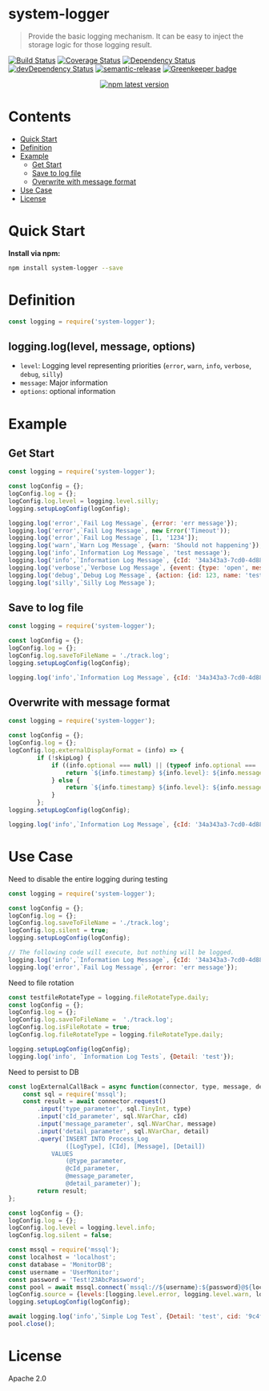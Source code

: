 # system-logger
> Provide the basic logging mechanism.  It can be easy to inject the storage logic for those logging result.

[![Build Status](https://travis-ci.org/leocwlam/system-logger.svg?branch=master)](https://travis-ci.org/leocwlam/system-logger)
[![Coverage Status](https://coveralls.io/repos/github/leocwlam/system-logger/badge.svg?branch=master)](https://coveralls.io/github/leocwlam/system-logger?branch=master)
[![Dependency Status](https://david-dm.org/leocwlam/system-logger.svg)](https://david-dm.org/leocwlam/system-logger)
[![devDependency Status](https://david-dm.org/leocwlam/system-logger/dev-status.svg)](https://david-dm.org/leocwlam/system-logger?type=dev)
[![semantic-release](https://img.shields.io/badge/%20%20%F0%9F%93%A6%F0%9F%9A%80-semantic--release-e10079.svg)](https://github.com/semantic-release/semantic-release)
[![Greenkeeper badge](https://badges.greenkeeper.io/leocwlam/system-logger.svg)](https://greenkeeper.io/)
<p align="center">
  <a href="https://www.npmjs.com/package/system-logger">
    <img alt="npm latest version" src="https://img.shields.io/npm/v/system-logger/latest.svg">
  </a>
</p>

# Contents
* [Quick Start](#quick-start)
* [Definition](#definition)
* [Example](#example)
	* [Get Start](#get-start)
	* [Save to log file](#save-to-logfile)
	* [Overwrite with message format](#overwrite-with-message-format)
* [Use Case](#use-case)
* [License](#license)


# <a name="quick-start"></a>Quick Start
**Install via npm:**
``` bash
npm install system-logger --save
```

# <a name="definition"></a>Definition

``` js
const logging = require('system-logger');
```
## logging.log(level, message, options)
- `level`: Logging level representing priorities (`error`, `warn`, `info`, `verbose`, `debug`, `silly`)
- `message`: Major information
- `options`: optional information


# <a name="example"></a>Example
## <a name="get-start"></a>Get Start
``` js
const logging = require('system-logger');

const logConfig = {};
logConfig.log = {};
logConfig.log.level = logging.level.silly;
logging.setupLogConfig(logConfig);

logging.log('error',`Fail Log Message`, {error: 'err message'});
logging.log('error',`Fail Log Message`, new Error('Timeout'));
logging.log('error',`Fail Log Message`, [1, '1234']);
logging.log('warn',`Warn Log Message`, {warn: 'Should not happening'});
logging.log('info',`Information Log Message`, 'test message');
logging.log('info',`Information Log Message`, {cId: '34a343a3-7cd0-4d88-a8ed-733ba36d3a3c', action: {id: 879}});
logging.log('verbose',`Verbose Log Message`, {event: {type: 'open', message: 'test'}});
logging.log('debug',`Debug Log Message`, {action: {id: 123, name: 'tester'}});
logging.log('silly',`Silly Log Message`);
```

## <a name="save-to-logfile"></a>Save to log file
``` js
const logging = require('system-logger');

const logConfig = {};
logConfig.log = {};
logConfig.log.saveToFileName = './track.log';
logging.setupLogConfig(logConfig);

logging.log('info',`Information Log Message`, {cId: '34a343a3-7cd0-4d88-a8ed-733ba36d3a3c', action: {id: 879}});
```

##  <a name="overwrite-with-message-format"></a>Overwrite with message format
``` js
const logging = require('system-logger');

const logConfig = {};
logConfig.log = {};
logConfig.log.externalDisplayFormat = (info) => {
		if (!skipLog) {
			if ((info.optional === null) || (typeof info.optional === 'undefined')) {
				return `${info.timestamp} ${info.level}: ${info.message}`;
			} else {
				return `${info.timestamp} ${info.level}: ${info.message} [Detail: {${info.optional}}]`;
			}
		};
logging.setupLogConfig(logConfig);

logging.log('info',`Information Log Message`, {cId: '34a343a3-7cd0-4d88-a8ed-733ba36d3a3c', action: {id: 879}});
```

# <a name="use-case"></a>Use Case
Need to disable the entire logging during testing
``` js
const logging = require('system-logger');

const logConfig = {};
logConfig.log = {};
logConfig.log.saveToFileName = './track.log';
logConfig.log.silent = true;
logging.setupLogConfig(logConfig);

// The following code will execute, but nothing will be logged.
logging.log('info',`Information Log Message`, {cId: '34a343a3-7cd0-4d88-a8ed-733ba36d3a3c', action: {id: 879}});
logging.log('error',`Fail Log Message`, {error: 'err message'});
```

Need to file rotation
``` js
const testfileRotateType = logging.fileRotateType.daily;
const logConfig = {};
logConfig.log = {};
logConfig.log.saveToFileName =  './track.log';
logConfig.log.isFileRotate = true;
logConfig.log.fileRotateType = logging.fileRotateType.daily;

logging.setupLogConfig(logConfig);
logging.log('info', `Information Log Tests`, {Detail: 'test'});
```

Need to persist to DB
``` js
const logExternalCallBack = async function(connector, type, message, detail, cId) {
	const sql = require('mssql');
	const result = await connector.request()
		.input('type_parameter', sql.TinyInt, type)
		.input('cId_parameter', sql.NVarChar, cId)
		.input('message_parameter', sql.NVarChar, message)
		.input('detail_parameter', sql.NVarChar, detail)
		.query(`INSERT INTO Process_Log
				([LogType], [CId], [Message], [Detail])
	     	VALUES
				(@type_parameter,
				@cId_parameter,
				@message_parameter,
				@detail_parameter)`);
		return result;
};

const logConfig = {};
logConfig.log = {};
logConfig.log.level = logging.level.info;
logConfig.log.silent = false;

const mssql = require('mssql');
const localhost = 'localhost';
const database = 'MonitorDB';
const username = 'UserMonitor';
const password = 'Test!23AbcPassword';
const pool = await mssql.connect(`mssql://${username}:${password}@${localhost}/${database}`);
logConfig.source = {levels:[logging.level.error, logging.level.warn, logging.level.info], connector: pool, callback: logExternalCallBack};
logging.setupLogConfig(logConfig);

await logging.log('info',`Simple Log Test`, {Detail: 'test', cid: '9c4f5aba-6cb5-4b06-aa50-d6718a41f350' });
pool.close();
```

# <a name="license"></a>License
Apache 2.0

